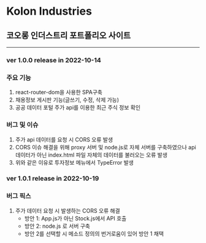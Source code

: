 # Kolon Industries

## 코오롱 인더스트리 포트폴리오 사이트

---

### ver 1.0.0 release in 2022-10-14

### 주요 기능

<ol>
<li>react-router-dom을 사용한 SPA구축</li>
<li>채용정보 게시판 기능(글쓰기, 수정, 삭제 가능)</li>
<li>공공 데이터 포털 주가 api를 이용한 최근 주식 정보 확인</li>
</ol>

### 버그 및 이슈

<ol>
<li>주가 api 데이터를 요청 시 CORS 오류 발생</li>
<li>CORS 이슈 해결을 위해 proxy 서버 및 node.js로 자체 서버를 구축하였으나 api 데이터가 아닌 index.html 파일 자체의 데이터를 불러오는 오류 발생</li>
<li>위와 같은 이유로 투자정보 메뉴에서 TypeError 발생</li>
</ol>

### ver 1.0.1 release in 2022-10-19

### 버그 픽스

<ol>
<li>주가 데이터 요청 시 발생하는 CORS 오류 해결
<ul>
<li>방안 1: App.js가 아닌 Stock.js에서 API 호출</li>
<li>방안 2: node.js 로 서버 구축</li>
<li>방안 2를 선택할 시 메소드 정의의 번거로움이 있어 방안 1 채택</li>
</ul>
</li>
</ol>
